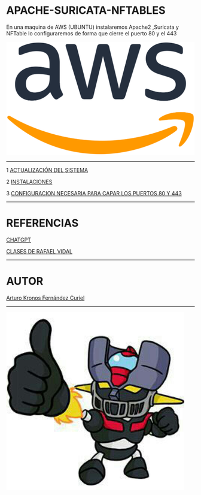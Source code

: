 # APACHE-SURICATA-NFTABLES

En una maquina de AWS (UBUNTU) instalaremos Apache2 ,Suricata y NFTable
lo configuraremos de forma que cierre el puerto 80 y el 443 

 ![portada](img/aws.png)

***
1 [ACTUALIZACIÓN DEL SISTEMA](ACTUALIZACION.md)

2 [INSTALACIONES](INSTALACIONES.md)

3 [CONFIGURACION NECESARIA PARA CAPAR LOS PUERTOS 80 Y 443](CONFIGURCION.md)

***

# REFERENCIAS

 [CHATGPT](https://www.chatgpt.com)
 
 [CLASES DE RAFAEL VIDAL](https://blogsaverroes.juntadeandalucia.es/iesrodrigocaro/)

***
 # AUTOR
 [Arturo Kronos Fernández Curiel ](https://github.com/ArturoKronos)
***

 ![maz](img/maz.jpg)
